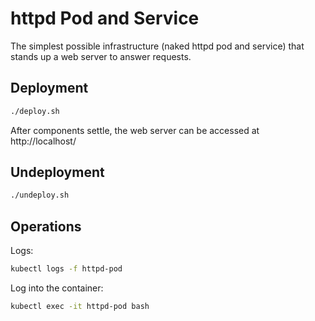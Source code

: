 # httpd Pod and Service

The simplest possible infrastructure (naked httpd pod and service) that stands up a web server to answer
requests.

## Deployment

```bash
./deploy.sh
```
After components settle, the web server can be accessed at http://localhost/

## Undeployment

```bash
./undeploy.sh
```

## Operations

Logs:

```bash
kubectl logs -f httpd-pod
```


Log into the container:
 
```bash
kubectl exec -it httpd-pod bash
```
